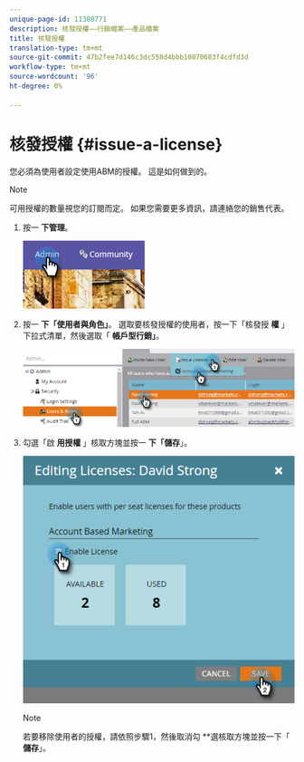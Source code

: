 ```yaml
---
unique-page-id: 11380771
description: 核發授權——行銷檔案——產品檔案
title: 核發授權
translation-type: tm+mt
source-git-commit: 47b2fee7d146c3dc558d4bbb10070683f4cdfd3d
workflow-type: tm+mt
source-wordcount: '96'
ht-degree: 0%

---
```



# 核發授權 {#issue-a-license}

您必須為使用者設定使用ABM的授權。 這是如何做到的。

>[!NOTE]
>
>可用授權的數量視您的訂閱而定。 如果您需要更多資訊，請連絡您的銷售代表。

1. 按一 **下管理**。

   ![](assets/one.png)

1. 按一 **下「使用者與角色」**。 選取要核發授權的使用者，按一下「核發授 **權** 」下拉式清單，然後選取「 **帳戶型行銷」**。

   ![](assets/two.png)

1. 勾選「啟 **用授權** 」核取方塊並按一 **下「儲存**」。

   ![](assets/three.png)

   >[!NOTE]
   >
   >若要移除使用者的授權，請依照步驟1，然後取消勾 **&#x200B;選核取方塊並按一下「 **儲存**」。

